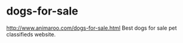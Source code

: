 dogs-for-sale
=============

http://www.animaroo.com/dogs-for-sale.html Best dogs for sale pet classifieds website.